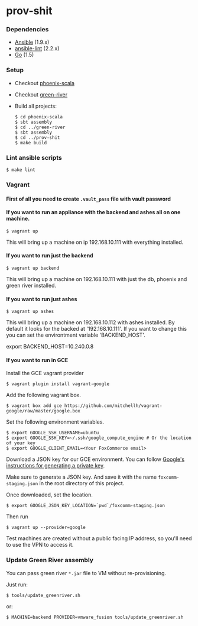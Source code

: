 # prov-shit

### Dependencies

- [Ansible](http://docs.ansible.com/ansible/intro_installation.html#installation) (1.9.x)
- [ansible-lint](https://github.com/willthames/ansible-lint#setup) (2.2.x)
- [Go](https://golang.org/doc/install) (1.5)

### Setup

- Checkout [phoenix-scala](https://github.com/FoxComm/phoenix-scala)
- Checkout [green-river](https://github.com/FoxComm/green-river)
- Build all projects:

    ```
    $ cd phoenix-scala
    $ sbt assembly
    $ cd ../green-river
    $ sbt assembly
    $ cd ../prov-shit
    $ make build
    ```

### Lint ansible scripts

    $ make lint

### Vagrant

#### First of all you need to create `.vault_pass` file with vault password

#### If you want to run an appliance with the backend and ashes all on one machine.

    $ vagrant up

This will bring up a machine on ip 192.168.10.111 with everything installed.

#### If you want to run just the backend

    $ vagrant up backend

This will bring up a machine on 192.168.10.111 with just the db, phoenix and green river installed.


#### If you  want to run just ashes

    $ vagrant up ashes

This will bring up a machine on 192.168.10.112 with ashes installed.
By default it looks for the backed at '192.168.10.111'. If you want to
change this you can set the environtment variable 'BACKEND_HOST'.

export BACKEND_HOST=10.240.0.8

#### If you want to run in GCE

Install the GCE vagrant provider

    $ vagrant plugin install vagrant-google

Add the following vagrant box.

    $ vagrant box add gce https://github.com/mitchellh/vagrant-google/raw/master/google.box

Set the following environment variables.

    $ export GOOGLE_SSH_USERNAME=ubuntu
    $ export GOOGLE_SSH_KEY=~/.ssh/google_compute_engine # Or the location of your key
    $ export GOOGLE_CLIENT_EMAIL=<Your FoxCommerce email>

Download a JSON key for our GCE environment. You can follow 
[Google's instructions for generating a private key](https://cloud.google.com/storage/docs/authentication#generating-a-private-key).

Make sure to generate a JSON key. And save it with the name `foxcomm-staging.json` in the root directory of this project.

Once downloaded, set the location.

    $ export GOOGLE_JSON_KEY_LOCATION=`pwd`/foxcomm-staging.json

Then run

    $ vagrant up --provider=google

Test machines are created without a public facing IP address, so you'll need to use the VPN to access it.
    
### Update Green River assembly

You can pass green river `*.jar` file to VM without re-provisioning.

Just run:

    $ tools/update_greenriver.sh

or:

    $ MACHINE=backend PROVIDER=vmware_fusion tools/update_greenriver.sh    
